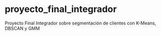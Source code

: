 # proyecto_final_integrador
Proyecto Final Integrador sobre segmentación de clientes con K-Means, DBSCAN y GMM
